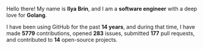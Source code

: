 Hello there! My name is **Ilya Brin**, and I am a **software engineer** with a deep love for **Golang**.

I have been using GitHub for the past **14 years**, and during that time, I have made **5779** contributions, opened **283** issues, submitted **177** pull requests, and contributed to **14** open-source projects.
